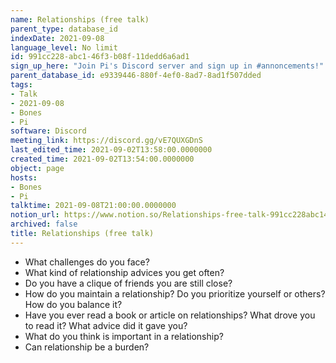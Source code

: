 ```yaml
---
name: Relationships (free talk)
parent_type: database_id
indexDate: 2021-09-08
language_level: No limit
id: 991cc228-abc1-46f3-b08f-11dedd6a6ad1
sign_up_here: "Join Pi's Discord server and sign up in #annoncements!"
parent_database_id: e9339446-880f-4ef0-8ad7-8ad1f507dded
tags:
- Talk
- 2021-09-08
- Bones
- Pi
software: Discord
meeting_link: https://discord.gg/vE7QUXGDnS
last_edited_time: 2021-09-02T13:58:00.0000000
created_time: 2021-09-02T13:54:00.0000000
object: page
hosts:
- Bones
- Pi
talktime: 2021-09-08T21:00:00.0000000
notion_url: https://www.notion.so/Relationships-free-talk-991cc228abc146f3b08f11dedd6a6ad1
archived: false
title: Relationships (free talk)
---
```



   - What challenges do you face?
   - What kind of relationship advices you get often?
   - Do you have a clique of friends you are still close?
   - How do you maintain a relationship? Do you prioritize yourself or others? How do you balance it?
   - Have you ever read a book or article on relationships? What drove you to read it? What advice did it gave you?
   - What do you think is important in a relationship?
   - Can relationship be a burden?










